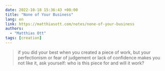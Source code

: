 ```yaml
---
date: 2022-10-18 15:36:43 +00:00
title: "None of Your Business"
lang: en
link: https://matthiasott.com/notes/none-of-your-business
authors:
  - "Matthias Ott"
tags: [creation]
---
```


> if you did your best when you created a piece of work, but your perfectionism or fear of judgement or lack of confidence makes you not like it, ask yourself: who is this piece for and will it work?
